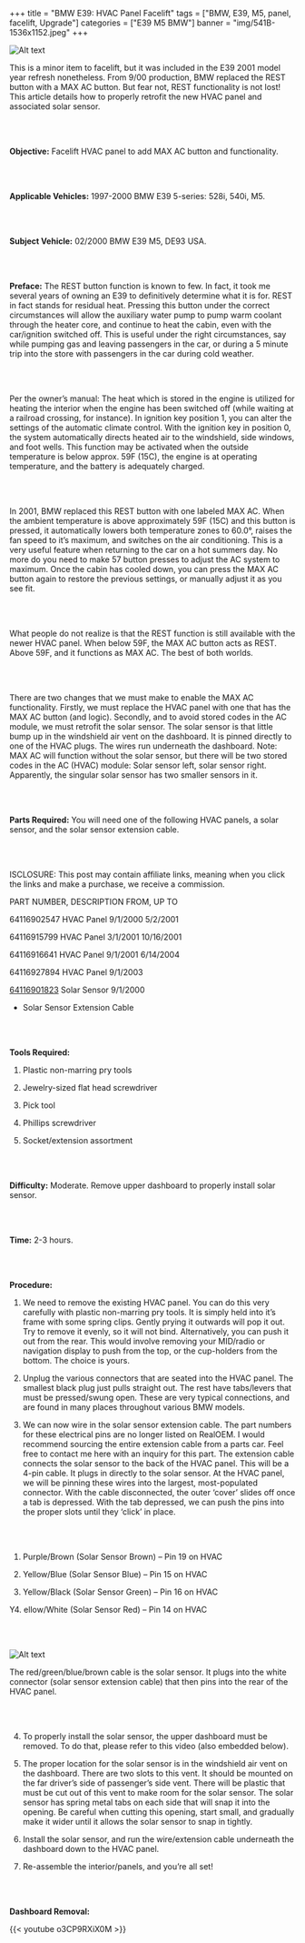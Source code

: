 +++
title = "BMW E39: HVAC Panel Facelift"
tags = ["BMW, E39, M5, panel, facelift, Upgrade"]
categories = ["E39 M5 BMW"]
banner = "img/541B-1536x1152.jpeg"
+++

![Alt text](https://e39source.com/wp-content/uploads/2020/04/541B-1536x1152.jpg)

This is a minor item to facelift, but it was included in the E39 2001 model year refresh nonetheless. From 9/00 production, BMW replaced the REST button with a MAX AC button. But fear not, REST functionality is not lost! This article details how to properly retrofit the new HVAC panel and associated solar sensor.

&nbsp;<br/><br/>

**Objective:** Facelift HVAC panel to add MAX AC button and functionality.

&nbsp;<br/><br/>

**Applicable Vehicles:**  1997-2000 BMW E39 5-series: 528i, 540i, M5. 

&nbsp;<br/><br/>

**Subject Vehicle:**  02/2000 BMW E39 M5, DE93 USA.

&nbsp;<br/><br/>

**Preface:** The REST button function is known to few. In fact, it took me several years of owning an E39 to definitively determine what it is for. REST in fact stands for residual heat. Pressing this button under the correct circumstances will allow the auxiliary water pump to pump warm coolant through the heater core, and continue to heat the cabin, even with the car/ignition switched off. This is useful under the right circumstances, say while pumping gas and leaving passengers in the car, or during a 5 minute trip into the store with passengers in the car during cold weather.

&nbsp;<br/><br/>

Per the owner’s manual: The heat which is stored in the engine is utilized for heating the interior when the engine has been switched off (while waiting at a railroad crossing, for instance). In ignition key position 1, you can alter the settings of the automatic climate control. With the ignition key in position 0, the system automatically directs heated air to the windshield, side windows, and foot wells. This function may be activated when the outside temperature is below approx. 59F (15C), the engine is at operating temperature, and the battery is adequately charged.

&nbsp;<br/><br/>

In 2001, BMW replaced this REST button with one labeled MAX AC. When the ambient temperature is above approximately 59F (15C) and this button is pressed, it automatically lowers both temperature zones to 60.0°, raises the fan speed to it’s maximum, and switches on the air conditioning. This is a very useful feature when returning to the car on a hot summers day. No more do you need to make 57 button presses to adjust the AC system to maximum. Once the cabin has cooled down, you can press the MAX AC button again to restore the previous settings, or manually adjust it as you see fit.

&nbsp;<br/><br/>

What people do not realize is that the REST function is still available with the newer HVAC panel. When below 59F, the MAX AC button acts as REST. Above 59F, and it functions as MAX AC. The best of both worlds.

&nbsp;<br/><br/>

There are two changes that we must make to enable the MAX AC functionality. Firstly, we must replace the HVAC panel with one that has the MAX AC button (and logic). Secondly, and to avoid stored codes in the AC module, we must retrofit the solar sensor. The solar sensor is that little bump up in the windshield air vent on the dashboard. It is pinned directly to one of the HVAC plugs. The wires run underneath the dashboard. Note: MAX AC will function without the solar sensor, but there will be two stored codes in the AC (HVAC) module: Solar sensor left, solar sensor right. Apparently, the singular solar sensor has two smaller sensors in it.

&nbsp;<br/><br/>

**Parts Required:** You will need one of the following HVAC panels, a solar sensor, and the solar sensor extension cable.

&nbsp;<br/><br/>

ISCLOSURE: This post may contain affiliate links, meaning when you click the links and make a purchase, we receive a commission.


PART NUMBER, 	DESCRIPTION	FROM, 	UP TO

64116902547	HVAC Panel	9/1/2000	5/2/2001

64116915799	HVAC Panel	3/1/2001	10/16/2001

64116916641	HVAC Panel	9/1/2001	6/14/2004

64116927894	HVAC Panel	9/1/2003	

[64116901823](https://click.linksynergy.com/deeplink?id=1vz0CwG/oc8&mid=43304&murl=https%3A%2F%2Fwww.ecstuning.com%2Fb-genuine-bmw-parts%2Fsolar-sensor%2F64116901823%2F)	Solar Sensor	9/1/2000	

-	Solar Sensor Extension Cable		

&nbsp;<br/><br/>

**Tools Required:**

1. Plastic non-marring pry tools

2. Jewelry-sized flat head screwdriver

3. Pick tool

4. Phillips screwdriver

5. Socket/extension assortment

&nbsp;<br/><br/>

**Difficulty:** Moderate. Remove upper dashboard to properly install solar sensor.

&nbsp;<br/><br/>

**Time:** 2-3 hours.

&nbsp;<br/><br/>

**Procedure:**

1. We need to remove the existing HVAC panel. You can do this very carefully with plastic non-marring pry tools. It is simply held into it’s frame with some spring clips. Gently prying it outwards will pop it out. Try to remove it evenly, so it will not bind. Alternatively, you can push it out from the rear. This would involve removing your MID/radio or navigation display to push from the top, or the cup-holders from the bottom. The choice is yours.

2. Unplug the various connectors that are seated into the HVAC panel. The smallest black plug just pulls straight out. The rest have tabs/levers that must be pressed/swung open. These are very typical connections, and are found in many places throughout various BMW models.

3. We can now wire in the solar sensor extension cable. The part numbers for these electrical pins are no longer listed on RealOEM. I would recommend sourcing the entire extension cable from a parts car. Feel free to contact me here with an inquiry for this part. The extension cable connects the solar sensor to the back of the HVAC panel. This will be a 4-pin cable. It plugs in directly to the solar sensor. At the HVAC panel, we will be pinning these wires into the largest, most-populated connector. With the cable disconnected, the outer ‘cover’ slides off once a tab is depressed. With the tab depressed, we can push the pins into the proper slots until they ‘click’ in place.

&nbsp;<br/><br/>

1. Purple/Brown (Solar Sensor Brown) – Pin 19 on HVAC

2. Yellow/Blue (Solar Sensor Blue) – Pin 15 on HVAC

3. Yellow/Black (Solar Sensor Green) – Pin 16 on HVAC

Y4. ellow/White (Solar Sensor Red) – Pin 14 on HVAC

&nbsp;<br/><br/>

![Alt text](https://e39source.com/wp-content/uploads/2020/04/GVIQ4961-1.png)

The red/green/blue/brown cable is the solar sensor. It plugs into the white connector (solar sensor extension cable) that then pins into the rear of the HVAC panel.

&nbsp;<br/><br/>

4. To properly install the solar sensor, the upper dashboard must be removed. To do that, please refer to this video (also embedded below).

5. The proper location for the solar sensor is in the windshield air vent on the dashboard. There are two slots to this vent. It should be mounted on the far driver’s side of passenger’s side vent. There will be plastic that must be cut out of this vent to make room for the solar sensor. The solar sensor has spring metal tabs on each side that will snap it into the opening. Be careful when cutting this opening, start small, and gradually make it wider until it allows the solar sensor to snap in tightly.

6. Install the solar sensor, and run the wire/extension cable underneath the dashboard down to the HVAC panel.

7. Re-assemble the interior/panels, and you’re all set!

&nbsp;<br/><br/>

**Dashboard Removal:**

{{< youtube o3CP9RXiX0M >}}

&nbsp;<br/><br/>